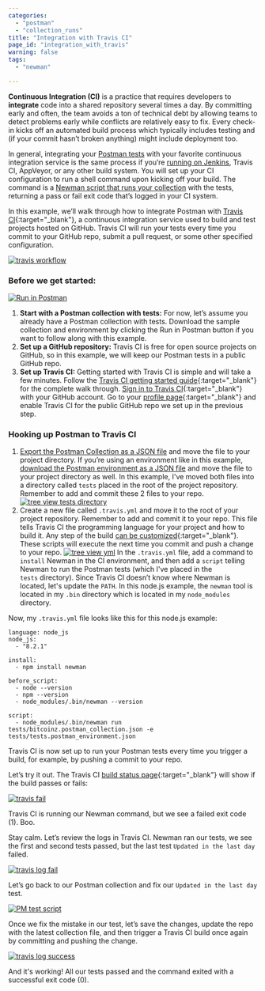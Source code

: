 ```yaml
---
categories:
  - "postman"
  - "collection_runs"
title: "Integration with Travis CI"
page_id: "integration_with_travis"
warning: false
tags:
  - "newman"

---
```


**Continuous Integration (CI)** is a practice that requires developers to **integrate** code into a shared repository several times a day. By committing early and often, the team avoids a ton of technical debt by allowing teams to detect problems early while conflicts are relatively easy to fix. Every check-in kicks off an automated build process which typically includes testing and (if your commit hasn’t broken anything) might include deployment too.

In general, integrating your [Postman tests](/docs/postman/scripts/test_scripts) with your favorite continuous integration service is the same process if you’re [running on Jenkins](/docs/postman/collection_runs/integration_with_jenkins), Travis CI, AppVeyor, or any other build system. You will set up your CI configuration to run a shell command upon kicking off your build. The command is a [Newman script that runs your collection](/docs/postman/collection_runs/command_line_integration_with_newman) with the tests, returning a pass or fail exit code that’s logged in your CI system.

In this example, we’ll walk through how to integrate Postman with [Travis CI](https://travis-ci.org/){:target="_blank"}, a continuous integration service used to build and test projects hosted on GitHub. Travis CI will run your tests every time you commit to your GitHub repo, submit a pull request, or some other specified configuration.

[![travis workflow](https://s3.amazonaws.com/postman-static-getpostman-com/postman-docs/travis_workflow.png)](https://s3.amazonaws.com/postman-static-getpostman-com/postman-docs/travis_workflow.png)

### Before we get started:

[![Run in Postman](https://run.pstmn.io/button.svg)](https://app.getpostman.com/run-collection/b79dc2835758549eed7e#?env%5Btests%5D=W3siZW5hYmxlZCI6dHJ1ZSwia2V5IjoibGFzdERheSIsInZhbHVlIjoiMjAxNy0wOC0xMFQwMDowMzo1OS45MThaIiwidHlwZSI6InRleHQifV0=)

1. **Start with a Postman collection with tests:** For now, let’s assume you already have a Postman collection with tests. Download the sample collection and environment by clicking the Run in Postman button if you want to follow along with this example.
2. **Set up a GitHub repository:** Travis CI is free for open source projects on GitHub, so in this example, we will keep our Postman tests in a public GitHub repo.
3. **Set up Travis CI:** Getting started with Travis CI is simple and will take a few minutes. Follow the [Travis CI getting started guide](https://docs.travis-ci.com/user/getting-started/){:target="_blank"} for the complete walk through. [Sign in to Travis CI](https://travis-ci.org/auth){:target="_blank"} with your GitHub account. Go to your [profile page](https://travis-ci.org/profile){:target="_blank"} and enable Travis CI for the public GitHub repo we set up in the previous step.

### Hooking up Postman to Travis CI

1. [Export the Postman Collection as a JSON file](/docs/postman/collections/data_formats#exporting-and-importing-postman-data) and move the file to your project directory. If you’re using an environment like in this example, [download the Postman environment as a JSON file](/docs/postman/environments_and_globals/manage_environments#manage-environments) and move the file to your project directory as well. In this example, I've moved both files into a directory called `tests` placed in the root of the project repository. Remember to add and commit these 2 files to your repo.
  [![tree view tests directory](https://s3.amazonaws.com/postman-static-getpostman-com/postman-docs/travis_tree.png)](https://s3.amazonaws.com/postman-static-getpostman-com/postman-docs/travis_tree.png)
2. Create a new file called `.travis.yml` and move it to the root of your project repository. Remember to add and commit it to your repo. This file tells Travis CI the programming language for your project and how to build it. Any step of the build [can be customized](https://docs.travis-ci.com/user/customizing-the-build){:target="_blank"}. These scripts will execute the next time you commit and push a change to your repo.
  [![tree view yml](https://s3.amazonaws.com/postman-static-getpostman-com/postman-docs/travis_tree_yml.png)](https://s3.amazonaws.com/postman-static-getpostman-com/postman-docs/travis_tree_yml.png)
  In the `.travis.yml` file, add a command to `install` Newman in the CI environment, and then add a `script` telling Newman to run the Postman tests (which I've placed in the `tests` directory). Since Travis CI doesn’t know where Newman is located, let's update the `PATH`. In this node.js example, the `newman` tool is located in my `.bin` directory which is located in my `node_modules` directory.
  
Now, my `.travis.yml` file looks like this for this node.js example:

```
language: node_js
node_js:
  - "8.2.1"

install:
  - npm install newman

before_script:
  - node --version
  - npm --version
  - node_modules/.bin/newman --version

script:
  - node_modules/.bin/newman run tests/bitcoinz.postman_collection.json -e tests/tests.postman_environment.json
```

Travis CI is now set up to run your Postman tests every time you trigger a build, for example, by pushing a commit to your repo.

Let’s try it out. The Travis CI [build status page](https://travis-ci.org/){:target="_blank"} will show if the build passes or fails:
  
[![travis fail](https://s3.amazonaws.com/postman-static-getpostman-com/postman-docs/travis_fail.png)](https://s3.amazonaws.com/postman-static-getpostman-com/postman-docs/travis_fail.png)

Travis CI is running our Newman command, but we see a failed exit code (1). Boo.

Stay calm. Let’s review the logs in Travis CI. Newman ran our tests, we see the first and second tests passed, but the last test `Updated in the last day` failed.

[![travis log fail](https://s3.amazonaws.com/postman-static-getpostman-com/postman-docs/travis_log_fail.png)](https://s3.amazonaws.com/postman-static-getpostman-com/postman-docs/travis_log_fail.png)

Let’s go back to our Postman collection and fix our `Updated in the last day` test.

[![PM test script](https://s3.amazonaws.com/postman-static-getpostman-com/postman-docs/WS-get-information95.png)](https://s3.amazonaws.com/postman-static-getpostman-com/postman-docs/WS-get-information95.png)

Once we fix the mistake in our test, let’s save the changes, update the repo with the latest collection file, and then trigger a Travis CI build once again by committing and pushing the change.  

[![travis log success](https://s3.amazonaws.com/postman-static-getpostman-com/postman-docs/travis_log_success.png)](https://s3.amazonaws.com/postman-static-getpostman-com/postman-docs/travis_log_success.png)

And it's working! All our tests passed and the command exited with a successful exit code (0).

